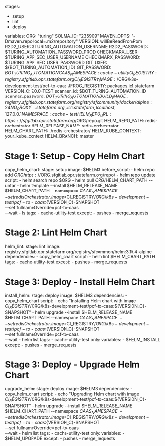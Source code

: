 stages:
  - setup
  - lint
  - deploy

variables:
  ORG: "turing"
  SOLMA_ID: "235909"
  MAVEN_OPTS: "-Dmaven.repo.local=.m2/repository"
  VERSION: willBeReadFromPom
  R2D2_USER: $TURING_AUTOMATION_USERNAME
  R2D2_PASSWORD: $TURING_AUTOMATION_PASSWORD_PROD
  CHECKMARX_USER: $TURING_APP_SEC_USER_USERNAME
  CHECKMARX_PASSWORD: $TURING_APP_SEC_USER_PASSWORD
  GIT_USER: ${BOT_TURING_AUTOMATION_ID}
  GIT_PASSWORD: ${BOT_TURING_AUTOMATION}
  CAAS_NAMESPACE: cache-utility
  CI_REGISTRY: registry.sfgitlab.opr.statefarm.org
  CI_REGISTRY_IMAGE: /$ORG/k8s-development-test/pcf-to-caas
  JFROG_REGISTRY: packages.ic1.statefarm
  VERSION_C: 7.0.0-TEST
  scanner_id: $BOT_TURING_AUTOMATION_ID
  scanner_password: $BOT_TURING_AUTOMATION
  BUILD_IMAGE: registry.sfgitlab.opr.statefarm.org/registry/sfcommunity/docker/alpine:24
  NO_PROXY: .statefarm.org,.ic1.statefarm,localhost,127.0.0.1
  NAMESPACE: cache-test
  HELM_REPO_URL: https://sfgitlab.opr.statefarm.org/$ORG/repo.git
  HELM_REPO_PATH: redis-orchestrator
  HELM_RELEASE_NAME: redis-orchestrator
  HELM_CHART_PATH: ./redis-orchestrator/
  HELM_KUBE_CONTEXT: your_kube_context
  HELM_BRANCH: master

# Stage 1: Setup - Copy Helm Chart
copy_helm_chart:
  stage: setup
  image: $HELM3
  before_script:
    - helm repo add $ORG https://$ORG.sfgitlab.opr.statefarm.org/repo/
    - helm repo update
  script:
    - helm search repo $ORG
    - helm pull $ORG/$HELM_CHART_PATH --untar
    - helm template --install $HELM_RELEASE_NAME $HELM_CHART_PATH --namespace $CAAS_NAMESPACE \
        --set redisOrchestrator.image=$CI_REGISTRY/$ORG/k8s-development-test/pcf-to-caas:${VERSION_C}-SNAPSHOT \
        --set fullnameOverride=pcf-to-caas \
        --wait
    - ls
  tags:
    - cache-utility-test
  except:
    - pushes
    - merge_requests

# Stage 2: Lint Helm Chart
helm_lint:
  stage: lint
  image: registry.sfgitlab.opr.statefarm.org/registry/sfcommon/helm:3.15.4-alpine
  dependencies:
    - copy_helm_chart
  script:
    - helm lint $HELM_CHART_PATH
  tags:
    - cache-utility-test
  except:
    - pushes
    - merge_requests

# Stage 3: Deploy - Install Helm Chart
install_helm:
  stage: deploy
  image: $HELM3
  dependencies:
    - copy_helm_chart
  script:
    - echo "Installing Helm chart with image $CI_REGISTRY/$ORG/k8s-development-test/pcf-to-caas:${VERSION_C}-SNAPSHOT"
    - helm upgrade --install $HELM_RELEASE_NAME $HELM_CHART_PATH --namespace $CAAS_NAMESPACE \
        --set redisOrchestrator.image=$CI_REGISTRY/$ORG/k8s-development-test/pcf-to-caas:${VERSION_C}-SNAPSHOT \
        --set fullnameOverride=pcf-to-caas \
        --wait
    - helm list
  tags:
    - cache-utility-test
  only:
    variables:
      - $HELM_INSTALL
  except:
    - pushes
    - merge_requests

# Stage 3: Deploy - Upgrade Helm Chart
upgrade_helm:
  stage: deploy
  image: $HELM3
  dependencies:
    - copy_helm_chart
  script:
    - echo "Upgrading Helm chart with image $CI_REGISTRY/$ORG/k8s-development-test/pcf-to-caas:${VERSION_C}-SNAPSHOT"
    - helm upgrade --install $HELM_RELEASE_NAME $HELM_CHART_PATH --namespace $CAAS_NAMESPACE \
        --set redisOrchestrator.image=$CI_REGISTRY/$ORG/k8s-development-test/pcf-to-caas:${VERSION_C}-SNAPSHOT \
        --set fullnameOverride=pcf-to-caas \
        --wait
    - helm list
  tags:
    - cache-utility-test
  only:
    variables:
      - $HELM_UPGRADE
  except:
    - pushes
    - merge_requests
